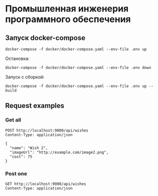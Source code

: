 # Промышленная инженерия программного обеспечения

## Запуск docker-compose

```shell
docker-compose -f docker/docker-compose.yaml --env-file .env up
```
 
Остановка:

```shell
docker-compose -f docker/docker-compose.yaml --env-file .env down
```

Запуск с сборкой:

```shell
docker-compose -f docker/docker-compose.yaml --env-file .env up --build
```

## Request examples

### Get all

```http request
POST http://localhost:9000/api/wishes
Content-Type: application/json

{
  "name": "Wish 2",
  "imageUrl": "http://example.com/image2.png",
  "cost": 75
}
```

### Post one

```http request
GET http://localhost:9000/api/wishes
Content-Type: application/json
```